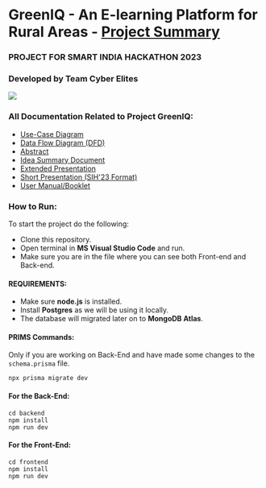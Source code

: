 # GreenIQ - An E-learning Platform for Rural Areas  - [Project Summary ](https://www.youtube.com/watch?v=9pKMHoUljrI)
### PROJECT FOR SMART INDIA HACKATHON 2023
### Developed by Team Cyber Elites
![](https://raw.githubusercontent.com/ankush109/GreenIQ-ORIGIN_SIH-2023/main/frontend/assets/l.png)
### All Documentation Related to Project GreenIQ:
 - [Use-Case Diagram](https://drive.google.com/file/d/11qCXCMgyq33itaPXaRwQx7hqOhkgTZ2y/view?usp=sharing)
 - [Data Flow Diagram (DFD)](https://drive.google.com/file/d/1ZbHHs-9YZClF7W5be4G5Db9tabNy_aEE/view?usp=sharing)
 - [Abstract](https://drive.google.com/file/d/1Sp-soAIwcrm0t3FwzlQ3YxjUCQiIRz9c/view?usp=sharing)
 - [Idea Summary Document](https://drive.google.com/file/d/1le1LZ2IDNic68kk3IwkgK9hCJqGZkMSp/view?usp=sharing)
 - [Extended Presentation](https://drive.google.com/file/d/1xNwzGtiieqZwzYC5U4W0HB58LIma95Yh/view?usp=sharing)
 - [Short Presentation (SIH'23 Format)](https://drive.google.com/file/d/1cwVDkRmixy_FCWVtnHVEghMNNnBtruZz/view?usp=drive_link)
 - [User Manual/Booklet](https://drive.google.com/file/d/1fvZosK-_YNBq-w5U0tY9OKI5UwF2h0t1/view?usp=sharing)
### How to Run:
To start the project do the following:
 - Clone this repository.
 - Open terminal in **MS Visual Studio Code** and run.
 - Make sure you are in the file where you can see both Front-end and Back-end.
#### REQUIREMENTS:
 - Make sure **node.js** is installed.
 - Install **Postgres** as we will be using it locally.
 - The database will migrated later on to **MongoDB Atlas**.
#### PRIMS Commands:
Only if you are working on Back-End and have made some changes to the `schema.prisma` file.

    npx prisma migrate dev
#### For the Back-End:

    cd backend
    npm install
    npm run dev
#### For the Front-End: 

    cd frontend
    npm install
    npm run dev
